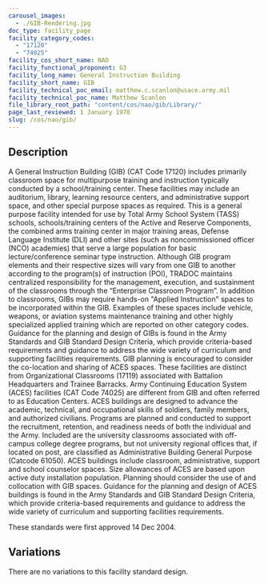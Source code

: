 ```yaml
---
carousel_images:
  - ./GIB-Rendering.jpg
doc_type: facility_page
facility_category_codes:
  - "17120"
  - "74025"
facility_cos_short_name: NAO
facility_functional_proponent: G3
facility_long_name: General Instruction Building
facility_short_name: GIB
facility_technical_poc_email: matthew.c.scanlon@usace.army.mil
facility_technical_poc_name: Matthew Scanlon
file_library_root_path: "content/cos/nao/gib/Library/"
page_last_reviewed: 1 January 1970
slug: /cos/nao/gib/
---
```


## Description

A General Instruction Building (GIB) (CAT Code 17120) includes primarily classroom space for multipurpose training and instruction typically conducted by a school/training center. These facilities may include an auditorium, library, learning resource centers, and administrative support space, and other special purpose spaces as required. This is a general purpose facility intended for use by Total Army School System (TASS) schools, schools/training centers of the Active and Reserve Components, the combined arms training center in major training areas, Defense Language Institute (DLI) and other sites (such as noncommissioned officer (NCO) academies) that serve a large population for basic lecture/conference seminar type instruction. Although GIB program elements and their respective sizes will vary from one GIB to another according to the program(s) of instruction (POI), TRADOC maintains centralized responsibility for the management, execution, and sustainment of the classrooms through the “Enterprise Classroom Program”. In addition to classrooms, GIBs may require hands-on "Applied Instruction" spaces to be incorporated within the GIB. Examples of these spaces include vehicle, weapons, or aviation systems maintenance training and other highly specialized applied training which are reported on other category codes. Guidance for the planning and design of GIBs is found in the Army Standards and GIB Standard Design Criteria, which provide criteria-based requirements and guidance to address the wide variety of curriculum and supporting facilities requirements. GIB planning is encouraged to consider the co-location and sharing of ACES spaces. These facilities are distinct from Organizational Classrooms (17119) associated with Battalion Headquarters and Trainee Barracks.
Army Continuing Education System (ACES) facilities (CAT Code 74025) are different from GIB and often referred to as Education Centers. ACES buildings are designed to advance the academic, technical, and occupational skills of soldiers, family members, and authorized civilians. Programs are planned and conducted to support the recruitment, retention, and readiness needs of both the individual and the Army. Included are the university classrooms associated with off-campus college degree programs, but not university regional offices that, if located on post, are classified as Administrative Building General Purpose (Catcode 61050). ACES buildings include classroom, administrative, support and school counselor spaces. Size allowances of ACES are based upon active duty installation population. Planning should consider the use of and collocation with GIB spaces. Guidance for the planning and design of ACES buildings is found in the Army Standards and GIB Standard Design Criteria, which provide criteria-based requirements and guidance to address the wide variety of curriculum and supporting facilities requirements.

These standards were first approved 14 Dec 2004.

## Variations

There are no variations to this facility standard design.

